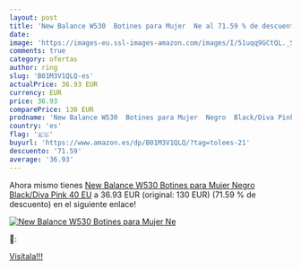 ```yaml
---
layout: post
title: 'New Balance W530  Botines para Mujer  Ne al 71.59 % de descuento'
date: 
image: 'https://images-eu.ssl-images-amazon.com/images/I/51uqq9GCtQL._SL200_.jpg'
comments: true
category: ofertas
author: ring
slug: 'B01M3V1QLQ-es'
actualPrice: 36.93 EUR
currency: EUR
price: 36.93
comparePrice: 130 EUR
prodname: 'New Balance W530  Botines para Mujer  Negro  Black/Diva Pink   40 EU'
country: 'es'
flag: '🇪🇸'
buyurl: 'https://www.amazon.es/dp/B01M3V1QLQ/?tag=tolees-21'
descuento: '71.59'
average: '36.93'
---
```


Ahora mismo tienes [New Balance W530  Botines para Mujer  Negro  Black/Diva Pink   40 EU](https://www.amazon.es/dp/B01M3V1QLQ/?tag=tolees-21) a 36.93 EUR (original: 130 EUR) (71.59 %  de descuento) en el siguiente enlace!

[![New Balance W530  Botines para Mujer  Ne](https://images-eu.ssl-images-amazon.com/images/I/51uqq9GCtQL._SL200_.jpg)](https://www.amazon.es/dp/B01M3V1QLQ/?tag=tolees-21)

🔎:


[Visítala!!!](https://www.amazon.es/dp/B01M3V1QLQ/?tag=tolees-21)
